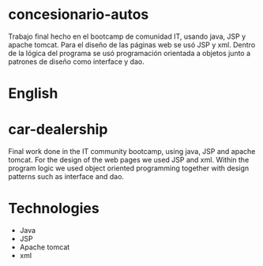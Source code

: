 # concesionario-autos

Trabajo final hecho en el bootcamp de comunidad IT, usando java, JSP y apache tomcat. Para el diseño de las páginas web se usó JSP y xml. Dentro de la lógica del programa se usó programación orientada a objetos junto a patrones de diseño como interface y dao.

# English
# car-dealership

Final work done in the IT community bootcamp, using java, JSP and apache tomcat. For the design of the web pages we used JSP and xml. Within the program logic we used object oriented programming together with design patterns such as interface and dao.

# Technologies
* Java
* JSP
* Apache tomcat
* xml

